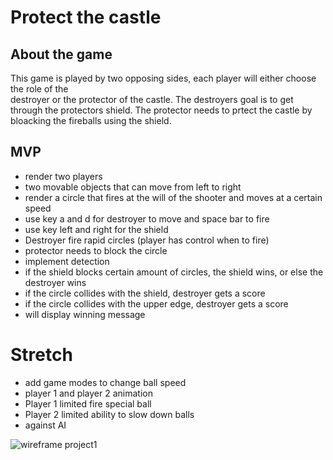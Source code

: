 # Protect the castle

## About the game 

This game is played by two opposing sides, each player will either choose the role of the  
destroyer or the protector of the castle. The destroyers goal is to get through the protectors shield.
The protector needs to prtect the castle by bloacking the fireballs using the shield.



## MVP

* render two players
* two movable objects that can move from left to right
* render a circle that fires at the will of the shooter  and moves at a certain speed
* use key a and d for destroyer to move and space bar to fire
* use key  left and right for  the shield
* Destroyer fire rapid circles (player has control when to fire)
* protector needs to block the circle
* implement detection 
* if the shield blocks certain amount of circles, the shield wins, or else the destroyer wins
* if the circle collides with the shield, destroyer gets a score
* if the circle collides with the upper edge, destroyer gets a score
* will display winning message


# Stretch

* add game modes to change ball speed
* player 1 and player 2 animation
* Player 1 limited fire special ball
* Player 2 limited ability to slow down balls
* against AI

![wireframe project1](https://user-images.githubusercontent.com/22379194/138540531-9622c6af-3c10-4f47-af6f-545e4b409432.png)


